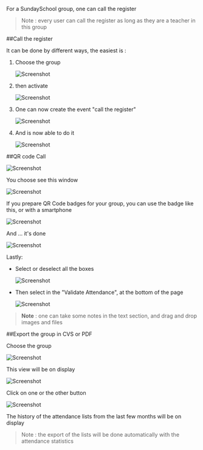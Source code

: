 For a SundaySchool group, one can call the register

> Note : every user can call the register as long as they are a teacher in this group

##Call the register

It can be done by different ways, the easiest is :

1. Choose the group

    ![Screenshot](../../img/sundayschool/sundayschoolAttendance0.png)

2. then activate

    ![Screenshot](../../img/sundayschool/sundayschoolAttendance1.png)

3. One can now create the event "call the register"

    ![Screenshot](../../img/sundayschool/sundayschoolAttendance2.png)

4. And is now able to do it

    ![Screenshot](../../img/sundayschool/sundayschoolAttendance3.png)

##QR code Call

![Screenshot](../../img/sundayschool/sundayschoolAttendance6.png)

You choose see this window

![Screenshot](../../img/sundayschool/sundayschoolAttendance7.png)

If you prepare QR Code badges for your group, you can use the badge like this, or with a smartphone

![Screenshot](../../img/sundayschool/sundayschoolAttendance9.png)

And ... it's done

![Screenshot](../../img/sundayschool/sundayschoolAttendance10.png)


Lastly:

* Select or deselect all the boxes

    ![Screenshot](../../img/sundayschool/sundayschoolAttendance11.png)

* Then select in the "Validate Attendance", at the bottom of the page

    ![Screenshot](../../img/sundayschool/sundayschoolAttendance4.png)

> **Note** : one can take some notes in the text section, and drag and drop images and files

##Export the group in CVS or PDF

Choose the group

![Screenshot](../../img/sundayschool/sundayschoolBadge1.png)

This view will be on display

![Screenshot](../../img/sundayschool/sundaySchoolCSVPDFAttendanceExport.png)

Click on one or the other button

![Screenshot](../../img/sundayschool/sundaySchoolCSVPDFAttendanceExport2.png)

The history of the attendance lists from the last few months will be on display

> Note : the export of the lists will be done automatically with the attendance statistics
